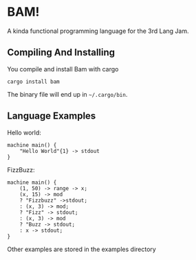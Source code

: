 # BAM!

A kinda functional programming language for the 3rd Lang Jam.

## Compiling And Installing

You compile and install Bam with cargo

    cargo install bam


The binary file will end up in `~/.cargo/bin`.

## Language Examples

Hello world:

    machine main() {
    	"Hello World"{1} -> stdout
    }


FizzBuzz:

    machine main() {
	    (1, 50) -> range -> x;
	    (x, 15) -> mod
	    ? "Fizzbuzz" ->stdout;
	    : (x, 3) -> mod;
	    ? "Fizz" -> stdout;
	    : (x, 3) -> mod
	    ? "Buzz -> stdout;
        : x -> stdout;
    }


Other examples are stored in the examples directory
